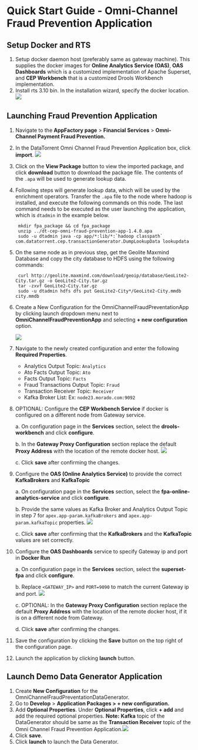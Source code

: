 # Quick Start Guide - Omni-Channel Fraud Prevention Application

## Setup Docker and RTS

1. Setup docker daemon host (preferably same as gateway machine). This supplies the docker images for **Online Analytics Service (OAS)**, **OAS Dashboards** which is a customized implementation of Apache Superset, and **CEP Workbench** that is a customized Drools Workbench implementation.
2. Install rts 3.10 bin. In the installation wizard, specify the docker location.
![](images/applications/quickstart_launch/dockerlocation.png)

## Launching Fraud Prevention Application

1. Navigate to the **AppFactory page** > **Financial Services** > **Omni-Channel Payment Fraud Prevention.**
2. In the DataTorrent Omni Channel Fraud Prevention Application box, click **import**. ![](images/applications/quickstart_launch/import.png)
3. Click on the **View Package** button to view the imported package, and click **download** button to download the package file.  The contents of the `.apa` will be used to generate lookup data.
4. Following steps will generate lookup data, which will be used by the enrichment operators.  Transfer the `.apa` file to the node where hadoop is installed, and execute the following commands on this node.  The last command needs to be executed as the user launching the application, which is `dtadmin` in the example below.

        mkdir fpa_package && cd fpa_package
        unzip ../dt-cep-omni-fraud-prevention-app-1.4.0.apa 
        sudo -u dtadmin java -cp app/*:lib/*:`hadoop classpath` com.datatorrent.cep.transactionGenerator.DumpLookupData lookupdata

5. On the same node as in previous step, get the Geolite Maxmind Database and copy the city database to HDFS using the following commands:

        curl http://geolite.maxmind.com/download/geoip/database/GeoLite2-City.tar.gz -o GeoLite2-City.tar.gz
        tar -zxvf GeoLite2-City.tar.gz 
        sudo -u dtadmin hdfs dfs put GeoLite2-City*/GeoLite2-City.mmdb city.mmdb

6. Create a New Configuration for the OmniChannelFraudPreventationApp by clicking launch dropdown menu next to **OmniChannelFraudPreventionApp** and selecting **+ new configuration** option.
    
    ![](images/applications/quickstart_launch/newappconfig.png)  
    
7. Navigate to the newly created configuration and enter the following **Required Properties**.

    * Analytics Output Topic: `Analytics`
    * Ato Facts Output Topic: `Ato`
    * Facts Output Topic: `Facts`
    * Fraud Transactions Output Topic: `Fraud`
    * Transaction Receiver Topic: `Receiver`
    * Kafka Broker List: <running kafka broker adddress:port> Ex: `node23.morado.com:9092`

8. OPTIONAL: Configure the **CEP Workbench Service** if docker is configured on a different node from Gateway service.

    a.  On configuration page in the **Services** section, select the **drools-workbench** and click **configure**.  
    
    b.  In the **Gateway Proxy Configuration** section replace the default **Proxy Address** with the location of the remote docker host.  ![](images/applications/quickstart_launch/configservicefpa1.png)
    
    c.  Click **save** after confirming the changes.
            
9. Configure the **OAS (Online Analytics Service)** to provide the correct **KafkaBrokers** and **KafkaTopic**
           
    a.  On configuration page in the **Services** section, select the **fpa-online-analytics-service** and click **configure**.  
    
    b.  Provide the same values as Kafka Broker and Analytics Output Topic in step 7 for `apex.app-param.kafkaBrokers` and `apex.app-param.kafkaTopic` properties. ![](images/applications/quickstart_launch/configservicefpa2.png)
    
    c. Click **save** after confirming that the **KafkaBrokers** and the **KafkaTopic** values are set correctly.
            
10. Configure the **OAS Dashboards** service to specify Gateway ip and port in **Docker Run**
            
    a. On configuration page in the **Services** section, select the **superset-fpa** and click **configure**.   
    
    b.  Replace `<GATEWAY_IP>` and `PORT=9090` to match the current Gateway ip and port. ![](images/applications/quickstart_launch/configservicefpa3.png)
    
    c.  OPTIONAL: In the **Gateway Proxy Configuration** section replace the default **Proxy Address** with the location of the remote docker host, if it is on a different node from Gateway.
    
    d. Click **save** after confirming the changes.
            
           
11. Save the configuration by clicking the **Save** button on the top right of the configuration page.
    
12. Launch the application by clicking **launch** button.


## Launch Demo Data Generator Application

1. Create **New Configuration** for the OmniChannelFraudPreventationDataGenerator.
2. Go to **Develop** > **Application Packages > + new configuration.**
3. Add **Optional Properties**. Under **Optional Properties**, click **+ add** and add the required optional properties. **Note:** **Kafka** topic of the DataGenerator should be same as the **Transaction Receiver** topic of the Omni Channel Fraud Prevention Application.![](images/applications/quickstart_launch/launchgenerator.png)
4. Click **save**.
5. Click **launch** to launch the Data Generator. 

